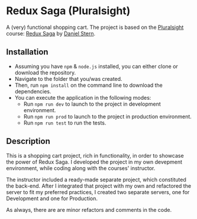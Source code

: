 # Redux Saga (Pluralsight)
A (very) functional shopping cart. The project is based on the [Pluralsight](https://www.pluralsight.com/) course: [Redux Saga](https://app.pluralsight.com/library/courses/redux-saga/table-of-contents) by [Daniel Stern](https://github.com/danielstern).

## Installation
* Assuming you have `npm` & `node.js` installed, you can either clone or download the repository. 
* Navigate to the folder that you/was created. 
* Then, run `npm install` on the command line to download the dependencies. 
* You can execute the application in the following modes: 
  * Run `npm run dev` to launch to the project in development environment.
  * Run `npm run prod` to launch to the project in production environment.
  * Run `npm run test` to run the tests.

## Description
This is a shopping cart project, rich in functionality, in order to showcase the power of Redux Saga. I developed the project in my own devepment environment, while coding along with the courses' instructor. 

The instructor included a ready-made separate project, which constituted the back-end. After I integrated that project with my own and refactored the server to fit my preferred practices, I created two separate servers, one for Development and one for Production.

As always, there are are minor refactors and comments in the code.
